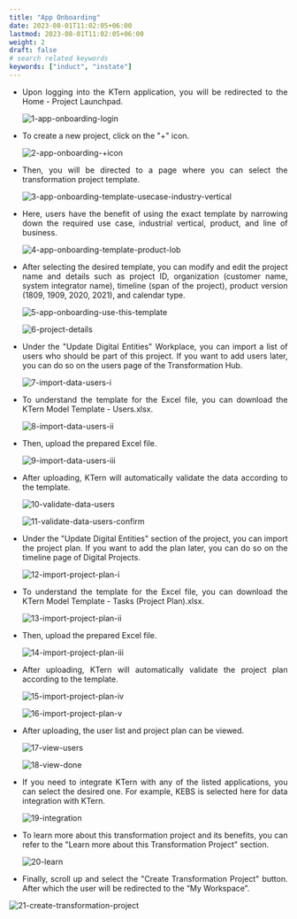 ```yaml
---
title: "App Onboarding"
date: 2023-08-01T11:02:05+06:00
lastmod: 2023-08-01T11:02:05+06:00
weight: 2
draft: false
# search related keywords
keywords: ["induct", "instate"]
---
```

<div style='text-align: justify;'>

<ul>
<li>
Upon logging into the KTern application, you will be redirected to the Home - Project Launchpad. 
</li>

![1-app-onboarding-login](https://storage.googleapis.com/ktern-public-files/product-documentation/App%20Onboarding/1-app-onboarding-login.png)

<li>
To create a new project, click on the "+" icon.
</li>

![2-app-onboarding-+icon](https://storage.googleapis.com/ktern-public-files/product-documentation/App%20Onboarding/2-app-onboarding-+icon.png)

<li>
Then, you will be directed to a page where you can select the transformation project template.
</li>

![3-app-onboarding-template-usecase-industry-vertical](https://storage.googleapis.com/ktern-public-files/product-documentation/App%20Onboarding/3-app-onboarding-template-usecase-industry-vertical.png)

<li>
Here, users have the benefit of using the exact template by narrowing down the required use case, industrial vertical, product, and line of business.
</li>

![4-app-onboarding-template-product-lob](https://storage.googleapis.com/ktern-public-files/product-documentation/App%20Onboarding/4-app-onboarding-template-product-lob.png)

<li>
After selecting the desired template, you can modify and edit the project name and details such as project ID, organization (customer name, system integrator name), timeline (span of the project), product version (1809, 1909, 2020, 2021), and calendar type.
</li>

![5-app-onboarding-use-this-template](https://storage.googleapis.com/ktern-public-files/product-documentation/App%20Onboarding/5-app-onboarding-use-this-template.png)

![6-project-details](https://storage.googleapis.com/ktern-public-files/product-documentation/App%20Onboarding/6-project-details.png)

<li>
Under the "Update Digital Entities" Workplace, you can import a list of users who should be part of this project. If you want to add users later, you can do so on the users page of the Transformation Hub.
</li>

![7-import-data-users-i](https://storage.googleapis.com/ktern-public-files/product-documentation/App%20Onboarding/7-import-data-users-i.png)

<li>
To understand the template for the Excel file, you can download the KTern Model Template - Users.xlsx.
</li>

![8-import-data-users-ii](https://storage.googleapis.com/ktern-public-files/product-documentation/App%20Onboarding/8-import-data-users-ii.png)

<li>
Then, upload the prepared Excel file.
</li>

![9-import-data-users-iii](https://storage.googleapis.com/ktern-public-files/product-documentation/App%20Onboarding/9-import-data-users-iii.png)

<li>
After uploading, KTern will automatically validate the data according to the template.
</li>

![10-validate-data-users](https://storage.googleapis.com/ktern-public-files/product-documentation/App%20Onboarding/10-validate-data-users.png)

![11-validate-data-users-confirm](https://storage.googleapis.com/ktern-public-files/product-documentation/App%20Onboarding/11-validate-data-users-confirm.png)

<li>
Under the "Update Digital Entities" section of the project, you can import the project plan. If you want to add the plan later, you can do so on the timeline page of Digital Projects.
</li>

![12-import-project-plan-i](https://storage.googleapis.com/ktern-public-files/product-documentation/App%20Onboarding/12-import-project-plan-i.png)

<li>
To understand the template for the Excel file, you can download the KTern Model Template - Tasks (Project Plan).xlsx.
</li>

![13-import-project-plan-ii](https://storage.googleapis.com/ktern-public-files/product-documentation/App%20Onboarding/13-import-project-plan-ii.png)

<li>
Then, upload the prepared Excel file.
</li>

![14-import-project-plan-iii](https://storage.googleapis.com/ktern-public-files/product-documentation/App%20Onboarding/14-import-project-plan-iii.png)

<li>
After uploading, KTern will automatically validate the project plan according to the template.
</li>

![15-import-project-plan-iv](https://storage.googleapis.com/ktern-public-files/product-documentation/App%20Onboarding/15-import-project-plan-iv.png)

![16-import-project-plan-v](https://storage.googleapis.com/ktern-public-files/product-documentation/App%20Onboarding/16-import-project-plan-v.png)

<li>
After uploading, the user list and project plan can be viewed.
</li>

![17-view-users](https://storage.googleapis.com/ktern-public-files/product-documentation/App%20Onboarding/17-view-users.png)

![18-view-done](https://storage.googleapis.com/ktern-public-files/product-documentation/App%20Onboarding/18-view-done.png)

<li>
If you need to integrate KTern with any of the listed applications, you can select the desired one. For example, KEBS is selected here for data integration with KTern.
</li>

![19-integration](https://storage.googleapis.com/ktern-public-files/product-documentation/App%20Onboarding/19-integration.png)

<li>
To learn more about this transformation project and its benefits, you can refer to the "Learn more about this Transformation Project" section.
</li>

![20-learn](https://storage.googleapis.com/ktern-public-files/product-documentation/App%20Onboarding/20-learn.png)

<li>
Finally, scroll up and select the "Create Transformation Project" button. After which the user will be redirected to the “My Workspace”.
</li>
</ul>

![21-create-transformation-project](https://storage.googleapis.com/ktern-public-files/product-documentation/App%20Onboarding/21-create-transformation-project.png)

</div>